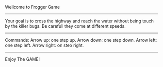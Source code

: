 Wellcome to Frogger Game
_______________________

Your goal is to cross the highway and reach the water without being touch by the killer bugs. Be carefull they come at different speeds. 
_______________________

Commands:
Arrow up: one step up.
Arrow down: one step down.
Arrow left: one step left.
Arrow right: on steo right.

________________________

Enjoy The GAME!